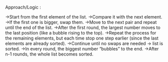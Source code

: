 Approach/Logic :

->Start from the first element of the list.
->Compare it with the next element.
->If the first one is bigger, swap them.
->Move to the next pair and repeat until the end of the list.
->After the first round, the largest number moves to the last position (like a bubble rising to the top).
->Repeat the process for the remaining elements, but each time stop one step earlier (since the last elements are already sorted).
->Continue until no swaps are needed → list is sorted.
->In every round, the biggest number “bubbles” to the end.
->After n-1 rounds, the whole list becomes sorted.
